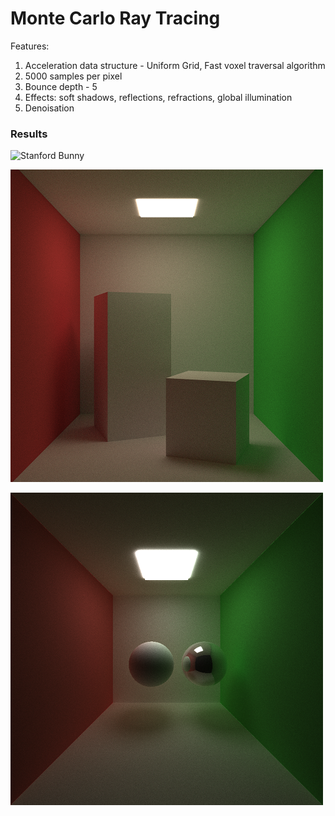 # Monte Carlo Ray Tracing

Features:
1. Acceleration data structure - Uniform Grid, Fast voxel traversal algorithm
2. 5000 samples per pixel
3. Bounce depth - 5 
4. Effects: soft shadows, reflections, refractions, global illumination
5. Denoisation 

### Results

![Stanford Bunny](https://github.com/purvakulkarni15/Ray-Tracing-On-GPU/blob/master/Stanford_Bunny.jpg)

![Cornell Box](https://github.com/purvakulkarni15/Ray-Tracing-On-GPU/blob/master/Cornell_Box.png)

![Spheres](https://github.com/purvakulkarni15/Ray-Tracing-On-GPU/blob/master/Spheres.png)
